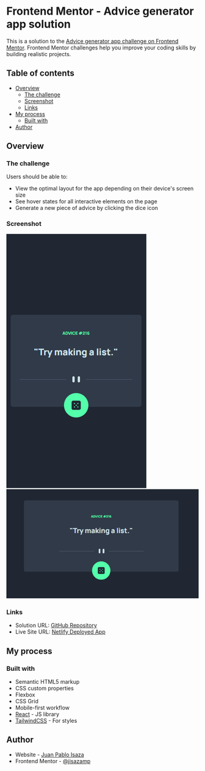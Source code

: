 # Frontend Mentor - Advice generator app solution

This is a solution to the [Advice generator app challenge on Frontend Mentor](https://www.frontendmentor.io/challenges/advice-generator-app-QdUG-13db). Frontend Mentor challenges help you improve your coding skills by building realistic projects.

## Table of contents

- [Overview](#overview)
  - [The challenge](#the-challenge)
  - [Screenshot](#screenshot)
  - [Links](#links)
- [My process](#my-process)
  - [Built with](#built-with)
- [Author](#author)

## Overview

### The challenge

Users should be able to:

- View the optimal layout for the app depending on their device's screen size
- See hover states for all interactive elements on the page
- Generate a new piece of advice by clicking the dice icon

### Screenshot

![Mobile preview](./screenshot.png)
![Desktop preview](./screenshot1.png)

### Links

- Solution URL: [GitHub Repository](https://github.com/jisazamp/advice-generator-app)
- Live Site URL: [Netlify Deployed App](https://62cb59b872675412429b0cc5--jpi-advice-generator.netlify.app/)

## My process

### Built with

- Semantic HTML5 markup
- CSS custom properties
- Flexbox
- CSS Grid
- Mobile-first workflow
- [React](https://reactjs.org/) - JS library
- [TailwindCSS](https://tailwindcss.com/) - For styles

## Author

- Website - [Juan Pablo Isaza](https://www.github.com/jisazamp)
- Frontend Mentor - [@jisazamp](https://www.frontendmentor.io/profile/jisazamp)
